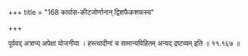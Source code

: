 +++
title = "168 कार्पास-कीटजोर्णानान् द्विशफैकशफस्य"

+++

पूर्ववद् अत्राप्य् अपेक्षा योजनीया । हस्त्यादीनां च सामान्यविहितम् अन्यद् द्रष्टव्यम् इति ॥ ११.१६७ ॥